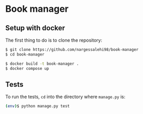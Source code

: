 # Book manager

## Setup with docker

The first thing to do is to clone the repository:

```sh
$ git clone https://github.com/nargessalehi98/book-manager
$ cd book-manager
```


```sh
$ docker build -t book-manager .
$ docker compose up
```

## Tests

To run the tests, `cd` into the directory where `manage.py` is:
```sh
(env)$ python manage.py test 
```